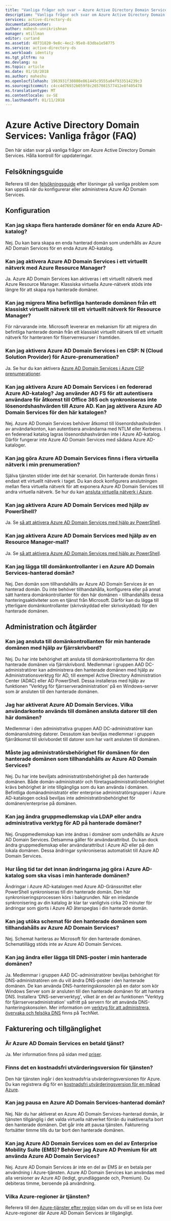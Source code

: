 ```yaml
---
title: "Vanliga frågor och svar – Azure Active Directory Domain Services | Microsoft Docs"
description: "Vanliga frågor och svar om Azure Active Directory Domain Services"
services: active-directory-ds
documentationcenter: 
author: mahesh-unnikrishnan
manager: mtillman
editor: curtand
ms.assetid: 48731820-9e8c-4ec2-95e8-83dba1e58775
ms.service: active-directory-ds
ms.workload: identity
ms.tgt_pltfrm: na
ms.devlang: na
ms.topic: article
ms.date: 01/10/2018
ms.author: maheshu
ms.openlocfilehash: 1963931f30808e861445c9555a04f933514239c3
ms.sourcegitcommit: c4cc4d76932b059f8c2657081577412e8f405478
ms.translationtype: MT
ms.contentlocale: sv-SE
ms.lasthandoff: 01/11/2018
---
```

# <a name="azure-active-directory-domain-services-frequently-asked-questions-faqs"></a>Azure Active Directory Domain Services: Vanliga frågor (FAQ)
Den här sidan svar på vanliga frågor om Azure Active Directory Domain Services. Hålla kontroll för uppdateringar.

## <a name="troubleshooting-guide"></a>Felsökningsguide
Referera till den [felsökningsguide](active-directory-ds-troubleshooting.md) efter lösningar på vanliga problem som kan uppstå när du konfigurerar eller administrera Azure AD Domain Services.

## <a name="configuration"></a>Konfiguration
### <a name="can-i-create-multiple-managed-domains-for-a-single-azure-ad-directory"></a>Kan jag skapa flera hanterade domäner för en enda Azure AD-katalog?
Nej. Du kan bara skapa en enda hanterad domän som underhålls av Azure AD Domain Services för en enda Azure AD-katalog.  

### <a name="can-i-enable-azure-ad-domain-services-in-an-azure-resource-manager-virtual-network"></a>Kan jag aktivera Azure AD Domain Services i ett virtuellt nätverk med Azure Resource Manager?
Ja. Azure AD Domain Services kan aktiveras i ett virtuellt nätverk med Azure Resource Manager. Klassiska virtuella Azure-nätverk stöds inte längre för att skapa nya hanterade domäner.

### <a name="can-i-migrate-my-existing-managed-domain-from-a-classic-virtual-network-to-a-resource-manager-virtual-network"></a>Kan jag migrera Mina befintliga hanterade domänen från ett klassiskt virtuellt nätverk till ett virtuellt nätverk för Resource Manager?
För närvarande inte. Microsoft levererar en mekanism för att migrera din befintliga hanterade domän från ett klassiskt virtuellt nätverk till ett virtuellt nätverk för hanteraren för filserverresurser i framtiden.

### <a name="can-i-enable-azure-ad-domain-services-in-an-azure-csp-cloud-solution-provider-subscription"></a>Kan jag aktivera Azure AD Domain Services i en CSP: N (Cloud Solution Provider) för Azure-prenumeration?
Ja. Se hur du kan aktivera [Azure AD Domain Services i Azure CSP prenumerationer](active-directory-ds-csp.md).

### <a name="can-i-enable-azure-ad-domain-services-in-a-federated-azure-ad-directory-i-use-adfs-to-authenticate-users-for-access-to-office-365-and-do-not-synchronize-password-hashes-to-azure-ad-can-i-enable-azure-ad-domain-services-for-this-directory"></a>Kan jag aktivera Azure AD Domain Services i en federerad Azure AD-katalog? Jag använder AD FS för att autentisera användare för åtkomst till Office 365 och synkroniseras inte lösenordshashvärden till Azure AD. Kan jag aktivera Azure AD Domain Services för den här katalogen?
Nej. Azure AD Domain Services behöver åtkomst till lösenordshashvärden av användarkonton, kan autentisera användarna med NTLM eller Kerberos. I en federerad katalog lagras lösenordshashvärden inte i Azure AD-katalog. Därför fungerar inte Azure AD Domain Services med sådana Azure AD-kataloger.

### <a name="can-i-make-azure-ad-domain-services-available-in-multiple-virtual-networks-within-my-subscription"></a>Kan jag göra Azure AD Domain Services finns i flera virtuella nätverk i min prenumeration?
Själva tjänsten stöder inte det här scenariot. Din hanterade domän finns i endast ett virtuellt nätverk i taget. Du kan dock konfigurera anslutningen mellan flera virtuella nätverk för att exponera Azure AD Domain Services till andra virtuella nätverk. Se hur du kan [ansluta virtuella nätverk i Azure](../vpn-gateway/virtual-networks-configure-vnet-to-vnet-connection.md).

### <a name="can-i-enable-azure-ad-domain-services-using-powershell"></a>Kan jag aktivera Azure AD Domain Services med hjälp av PowerShell?
Ja. Se [så att aktivera Azure AD Domain Services med hjälp av PowerShell](active-directory-ds-enable-using-powershell.md).

### <a name="can-i-enable-azure-ad-domain-services-using-a-resource-manager-template"></a>Kan jag aktivera Azure AD Domain Services med hjälp av en Resource Manager-mall?
Ja. Se [så att aktivera Azure AD Domain Services med hjälp av PowerShell](active-directory-ds-enable-using-powershell.md).

### <a name="can-i-add-domain-controllers-to-an-azure-ad-domain-services-managed-domain"></a>Kan jag lägga till domänkontrollanter i en Azure AD Domain Services-hanterad domän?
Nej. Den domän som tillhandahålls av Azure AD Domain Services är en hanterad domän. Du inte behöver tillhandahålla, konfigurera eller på annat sätt hantera domänkontrollanter för den här domänen - tillhandahålls dessa hanteringsaktiviteter som en tjänst från Microsoft. Därför kan du lägga till ytterligare domänkontrollanter (skrivskyddad eller skrivskyddad) för den hanterade domänen.

## <a name="administration-and-operations"></a>Administration och åtgärder
### <a name="can-i-connect-to-the-domain-controller-for-my-managed-domain-using-remote-desktop"></a>Kan jag ansluta till domänkontrollanten för min hanterade domänen med hjälp av fjärrskrivbord?
Nej. Du har inte behörighet att ansluta till domänkontrollanterna för den hanterade domänen via fjärrskrivbord. Medlemmar i gruppen AAD DC-administratörer kan administrera den hanterade domänen med hjälp av Administrationsverktyg för AD, till exempel Active Directory Administration Center (ADAC) eller AD PowerShell. Dessa installeras med hjälp av funktionen ”Verktyg för fjärrserveradministration' på en Windows-server som är ansluten till den hanterade domänen.

### <a name="ive-enabled-azure-ad-domain-services-what-user-account-do-i-use-to-domain-join-machines-to-this-domain"></a>Jag har aktiverat Azure AD Domain Services. Vilka användarkonto används till domänen ansluta datorer till den här domänen?
Medlemmar i den administrativa gruppen AAD DC-administratörer kan domänanslutning datorer. Dessutom kan beviljas medlemmar i gruppen fjärråtkomst till skrivbordet till datorer som har varit ansluten till domänen.

### <a name="do-i-have-domain-administrator-privileges-for-the-managed-domain-provided-by-azure-ad-domain-services"></a>Måste jag administratörsbehörighet för domänen för den hanterade domänen som tillhandahålls av Azure AD Domain Services?
Nej. Du har inte beviljats administratörsbehörighet på den hanterade domänen. Både domän-administratör och företagsadministratörsbehörighet krävs behörighet är inte tillgängliga som du kan använda i domänen. Befintliga domänadministratör eller enterprise administratörsgrupper i Azure AD-katalogen också beviljas inte administratörsbehörighet för domänen/enterprise på domänen.

### <a name="can-i-modify-group-memberships-using-ldap-or-other-ad-administrative-tools-on-managed-domains"></a>Kan jag ändra gruppmedlemskap via LDAP eller andra administrativa verktyg för AD på hanterade domäner?
Nej. Gruppmedlemskap kan inte ändras i domäner som underhålls av Azure AD Domain Services. Detsamma gäller för användarattribut. Du kan dock ändra gruppmedlemskap eller användarattribut i Azure AD eller på den lokala domänen. Dessa ändringar synkroniseras automatiskt till Azure AD Domain Services.

### <a name="how-long-does-it-take-for-changes-i-make-to-my-azure-ad-directory-to-be-visible-in-my-managed-domain"></a>Hur lång tid tar det innan ändringarna jag göra i Azure AD-katalog som ska visas i min hanterade domänen?
Ändringar i Azure AD-katalogen med Azure AD-Gränssnittet eller PowerShell synkroniseras till din hanterade domän. Den här synkroniseringsprocessen körs i bakgrunden. När en inledande synkronisering av din katalog är klar tar vanligtvis cirka 20 minuter för ändringar som gjorts i Azure AD återspeglas i din hanterade domän.

### <a name="can-i-extend-the-schema-of-the-managed-domain-provided-by-azure-ad-domain-services"></a>Kan jag utöka schemat för den hanterade domänen som tillhandahålls av Azure AD Domain Services?
Nej. Schemat hanteras av Microsoft för den hanterade domänen. Schematillägg stöds inte av Azure AD Domain Services.

### <a name="can-i-modify-or-add-dns-records-in-my-managed-domain"></a>Kan jag ändra eller lägga till DNS-poster i min hanterade domänen?
Ja. Medlemmar i gruppen AAD DC-administratörer beviljas behörighet för DNS-administratören om du vill ändra DNS-poster i den hanterade domänen. De kan använda DNS-hanteringskonsolen på en dator som kör Windows Server som är ansluten till den hanterade domänen för att hantera DNS. Installera 'DNS-serververktyg', vilket är en del av funktionen ”Verktyg för fjärrserveradministration' valfritt på servern för att använda DNS-hanteringskonsolen. Mer information om [verktyg för att administrera, övervaka och felsöka DNS](https://technet.microsoft.com/library/cc753579.aspx) finns på TechNet.

## <a name="billing-and-availability"></a>Fakturering och tillgänglighet
### <a name="is-azure-ad-domain-services-a-paid-service"></a>Är Azure AD Domain Services en betald tjänst?
Ja. Mer information finns på sidan med [priser](https://azure.microsoft.com/pricing/details/active-directory-ds/).

### <a name="is-there-a-free-trial-for-the-service"></a>Finns det en kostnadsfri utvärderingsversion för tjänsten?
Den här tjänsten ingår i den kostnadsfria utvärderingsversionen för Azure. Du kan registrera dig för en [kostnadsfri utvärderingsversion för en månad Azure](https://azure.microsoft.com/pricing/free-trial/).

### <a name="can-i-pause-an-azure-ad-domain-services-managed-domain"></a>Kan jag pausa en Azure AD Domain Services-hanterad domän? 
Nej. När du har aktiverat en Azure AD Domain Services-hanterad domän, är tjänsten tillgänglig i det valda virtuella nätverket förrän du inaktivera/ta bort den hanterade domänen. Det går inte att pausa tjänsten. Fakturering fortsätter timme tills du tar bort den hanterade domänen.

### <a name="can-i-get-azure-ad-domain-services-as-part-of-enterprise-mobility-suite-ems-do-i-need-azure-ad-premium-to-use-azure-ad-domain-services"></a>Kan jag Azure AD Domain Services som en del av Enterprise Mobility Suite (EMS)? Behöver jag Azure AD Premium för att använda Azure AD Domain Services?
Nej. Azure AD Domain Services är inte en del av EMS är en betala per användning i Azure-tjänsten. Azure AD Domain Services kan användas med alla versioner av Azure AD (ledigt, grundläggande och, Premium). Du debiteras timme, beroende på användning.

### <a name="what-azure-regions-is-the-service-available-in"></a>Vilka Azure-regioner är tjänsten?
Referera till den [Azure-tjänster efter region](https://azure.microsoft.com/regions/#services/) sidan om du vill se en lista över Azure-regioner där Azure AD Domain Services är tillgängligt.
